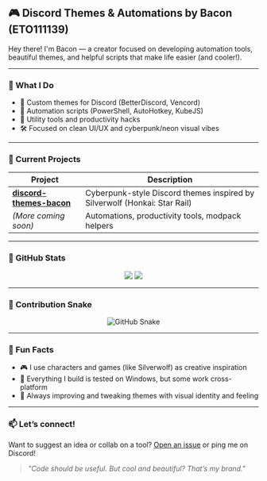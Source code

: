 ## 🎮 Discord Themes & Automations by Bacon (ETO111139)

Hey there! I'm Bacon — a creator focused on developing automation tools, beautiful themes, and helpful scripts that make life easier (and cooler!).

---

### 💼 What I Do

* 🎨 Custom themes for Discord (BetterDiscord, Vencord)
* 🤖 Automation scripts (PowerShell, AutoHotkey, KubeJS)
* 🧩 Utility tools and productivity hacks
* 🛠️ Focused on clean UI/UX and cyberpunk/neon visual vibes

---

### 🧪 Current Projects

| Project                                                                       | Description                                                               |
| ----------------------------------------------------------------------------- | ------------------------------------------------------------------------- |
| **[discord-themes-bacon](https://github.com/ETO111139/discord-themes-bacon)** | Cyberpunk-style Discord themes inspired by Silverwolf (Honkai: Star Rail) |
| *(More coming soon)*                                                          | Automations, productivity tools, modpack helpers                          |

---

### 🚀 GitHub Stats

<p align="center">
  <img src="https://github-readme-stats.vercel.app/api?username=ETO111139&show_icons=true&theme=tokyonight" />
  <img src="https://github-readme-stats.vercel.app/api/top-langs/?username=ETO111139&layout=compact&theme=tokyonight" />
</p>

---

### 🐍 Contribution Snake

<p align="center">
  <img src="https://github.com/ETO111139/ETO111139/blob/output/github-contribution-grid-snake.svg" alt="GitHub Snake" />
</p>

---

### 🧠 Fun Facts

* 🎮 I use characters and games (like Silverwolf) as creative inspiration
* 🐧 Everything I build is tested on Windows, but some work cross-platform
* 💜 Always improving and tweaking themes with visual identity and feeling

---

### 📫 Let’s connect!

Want to suggest an idea or collab on a tool? [Open an issue](https://github.com/ETO111139/discord-themes-bacon/issues) or ping me on Discord!

> *"Code should be useful. But cool and beautiful? That’s my brand."*
